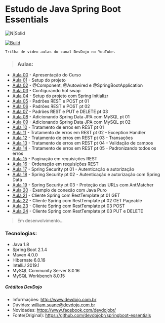 # Estudo de Java Spring Boot Essentials

![N|Solid](https://sdtimes.com/wp-content/uploads/2018/03/spring-boot-490x257.png)

[![Build](https://encrypted-tbn0.gstatic.com/images?q=tbn:ANd9GcSpDBhEGCbcNMs0Fmi3iaRUqAuZJMe17zGVKC7vA0_wYPbRKI08)](https://www.youtube.com/watch?v=R-F-UcDo_5I&list=PL62G310vn6nF3gssjqfCKLpTK2sZJ_a_1)

```
Trilha de video aulas do canal DevDojo no YouTube.
```

> ### Aulas:
* [Aula 00](https://www.youtube.com/watch?v=R-F-UcDo_5I&list=PL62G310vn6nF3gssjqfCKLpTK2sZJ_a_1) - Apresentação do Curso
* [Aula 01](https://www.youtube.com/watch?v=SEfntdMLgjM&list=PL62G310vn6nF3gssjqfCKLpTK2sZJ_a_1&index=2) - Setup do projeto
* [Aula 02](https://www.youtube.com/watch?v=04B9ChWxpW0&list=PL62G310vn6nF3gssjqfCKLpTK2sZJ_a_1&index=3) - @Component, @Autowired e @SpringBootApplication
* [Aula 03](https://www.youtube.com/watch?v=f-x50JXMXPc&list=PL62G310vn6nF3gssjqfCKLpTK2sZJ_a_1&index=4) - Configurando hot swap
* [Aula 04](https://www.youtube.com/watch?v=nIOl_-Js0Dg&list=PL62G310vn6nF3gssjqfCKLpTK2sZJ_a_1&index=5) - Setup do projeto com Spring Initializr
* [Aula 05](https://www.youtube.com/watch?v=c25yit_NXvI&list=PL62G310vn6nF3gssjqfCKLpTK2sZJ_a_1&index=6) - Padrões REST e POST pt 01
* [Aula 06](https://www.youtube.com/watch?v=OpuoxXnv3Yw&list=PL62G310vn6nF3gssjqfCKLpTK2sZJ_a_1&index=7) - Padrões REST e POST pt 02
* [Aula 07](https://www.youtube.com/watch?v=694TB6CL55I&list=PL62G310vn6nF3gssjqfCKLpTK2sZJ_a_1&index=8) - Padrões REST e PUT e DELETE pt 03
* [Aula 08](https://www.youtube.com/watch?v=HXR9id5YE7Q&list=PL62G310vn6nF3gssjqfCKLpTK2sZJ_a_1&index=9) - Adicionando Spring Data JPA com MySQL pt 01
* [Aula 09](https://www.youtube.com/watch?v=bUBIkFnJqNc&list=PL62G310vn6nF3gssjqfCKLpTK2sZJ_a_1&index=10) - Adicionando Spring Data JPA com MySQL pt 02
* [Aula 10](https://www.youtube.com/watch?v=SdBtC-rXUck&list=PL62G310vn6nF3gssjqfCKLpTK2sZJ_a_1&index=11) - Tratamento de erros em REST pt 01
* [Aula 11](https://www.youtube.com/watch?v=dPKzQnKKoMQ&list=PL62G310vn6nF3gssjqfCKLpTK2sZJ_a_1&index=12) - Tratamento de erros em REST pt 02 - Exception Handler
* [Aula 12](https://www.youtube.com/watch?v=cjsJydOLhCo&list=PL62G310vn6nF3gssjqfCKLpTK2sZJ_a_1&index=13) - Tratamento de erros em REST pt 03 - Transações
* [Aula 13](https://www.youtube.com/watch?v=Oiem7WETQsI&list=PL62G310vn6nF3gssjqfCKLpTK2sZJ_a_1&index=14) - Tratamento de erros em REST pt 04 - Validação de campos
* [Aula 14](https://www.youtube.com/watch?v=Hl-5KcmRiDQ&list=PL62G310vn6nF3gssjqfCKLpTK2sZJ_a_1&index=15) - Tratamento de erros em REST pt 05 - Padronizando todos os erros
* [Aula 15](https://www.youtube.com/watch?v=bYv-BdGrAg0&list=PL62G310vn6nF3gssjqfCKLpTK2sZJ_a_1&index=16) - Paginação em requisições REST
* [Aula 16](https://www.youtube.com/watch?v=AdDna85EWmc&list=PL62G310vn6nF3gssjqfCKLpTK2sZJ_a_1&index=17) - Ordenação em requisições REST
* [Aula 17](https://www.youtube.com/watch?v=Nwhp_C_BG6c&list=PL62G310vn6nF3gssjqfCKLpTK2sZJ_a_1&index=18) - Spring Security pt 01 - Autenticação e autorização
* [Aula 18](https://www.youtube.com/watch?v=2DSZL7j0UiU&list=PL62G310vn6nF3gssjqfCKLpTK2sZJ_a_1&index=19) - Spring Security pt 02 - Autenticação e autorização com Spring Data
* [Aula 19](https://www.youtube.com/watch?v=KYmyg2-c_OI&list=PL62G310vn6nF3gssjqfCKLpTK2sZJ_a_1&index=20) - Spring Security pt 03 - Proteção das URLs com AntMatcher
* [Aula 20](https://www.youtube.com/watch?v=jl0rfsVX1ss&list=PL62G310vn6nF3gssjqfCKLpTK2sZJ_a_1&index=21) - Exemplo de conexão com Java Puro
* [Aula 21](https://www.youtube.com/watch?v=2163qLWZraY&list=PL62G310vn6nF3gssjqfCKLpTK2sZJ_a_1&index=22) - Cliente Spring com RestTemplate pt 01 GET
* [Aula 22](https://www.youtube.com/watch?v=AapEEmyTt2s&list=PL62G310vn6nF3gssjqfCKLpTK2sZJ_a_1&index=23) - Cliente Spring com RestTemplate pt 02 GET Pageable
* [Aula 23](https://www.youtube.com/watch?v=lzB2gH5QnR4&list=PL62G310vn6nF3gssjqfCKLpTK2sZJ_a_1&index=24) - Cliente Spring com RestTemplate pt 03 POST
* [Aula 24](https://www.youtube.com/watch?v=Lno99od6LEk&list=PL62G310vn6nF3gssjqfCKLpTK2sZJ_a_1&index=25) - Cliente Spring com RestTemplate pt 03 PUT e DELETE



> Em desenvolvimento...

### Tecnologias:
 - Java 1.8
 - Spring Boot 2.1.4
 - Maven 4.0.0
 - Hibernate 6.0.16
 - IntelliJ 2019.1
 - MySQL Community Server 8.0.16
 - MySQL Workbench 8.0.15

##### Créditos DevDojo
- Informações: http://www.devdojo.com.br
- Dúvidas: william.suane@devdojo.com.br
- Novidades: https://www.facebook.com/devdojobr/
- Fonte(Original): https://github.com/devdojobr/springboot-essentials